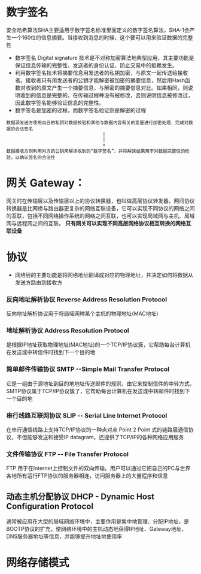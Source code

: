 # 数字签名
安全哈希算法SHA主要适用于数字签名标准里面定义的数字签名算法，SHA-1会产生一个160位的信息摘要。当接收到消息的时候，这个要可以用来验证数据的完整性

- 数字签名 Digital signature 技术是不对称加密算法地典型应用，其主要功能是保证信息传输的完整性、发送者的身份认证、防止交易中的抵赖发生。
- 利用数字签名技术将摘要信息用发送者的私钥加密，与原文一起传送给接收者。接收者只有用发送者的公钥才能解密被加密的摘要信息，然后用Hash函数对收到的原文产生一个摘要信息，与解密的摘要信息对比。如果相同，则说明收到的信息是完整的，在传输过程种没有被修改，否则说明信息被修改过，因此数字签名能够验证信息的完整性。
- 数字签名是加密的过程，而数字签名验证则是解密的过程

```
数据源发送方使用自己的私钥对数据校验和其他与数据内容有关的变量进行加密处理，完成对数据的合法签名
                                    |
                                    |
                                    v
数据接收方则利用对方的公钥来解读收到的“数字签名”，并将解读结果用于对数据完整性的检验，以确认签名的合法性
```

# 网关 Gateway：
网关时在传输层以及传输层以上的协议转换器，也叫做高层协议转发器。网间协议转换器是比网桥与路由器更复杂的网络互联设备，它可以实现不同协议的网络之间的互联，包括不同网络操作系统的网络之间互联，也可以实现局域网与主机、局域网与远程网之间的互联。
**只有网关可以实现不同高层网络协议相互转换的网络互联设备**
# 协议
- 网络层的主要功能是将网络地址翻译成对应的物理地址，并决定如何将数据从发送方路由到接收方

### 反向地址解析协议 Reverse Address Resolution Protocol
反向地址解析协议用于将局域网种某个主机的物理地址(MAC地址)

### 地址解析协议 Address Resolution Protocol
是根据IP地址获取物理地址(MAC地址)的一个TCP/IP协议簇，它帮助每台计算机在发送或中转信件时找到下一个目的地

### 简单邮件传输协议  SMTP --Simple Mail Transfer Protocol
它是一组由于源地址到目的地地址传送邮件的规则，由它来控制信件的中转方式。SMTP协议属于TCP/IP协议簇了，它帮助每台计算机在发送或中转邮件时找到下一个目的地

### 串行线路互联网协议 SLIP -- Serial Line Internet Protocol
在串行通信线路上支持TCP/IP协议的一种点对点 Point 2 Point 式的链路层通信协议，不但能够发送和接受IP datagram，还提供了TCP/IP的各种网络应用服务

### 文件传输协议 FTP -- File Transfer Protocol
FTP 用于在Internet上控制文件的双向传输。用户可以通过它把自己的PC与世界各地所有运行FTP协议的服务器相连，访问服务器上的大量程序和信息


## 动态主机分配协议 DHCP - Dynamic Host Configuration Protocol
通常被应用在大型的局域网络环境中，主要作用是集中地管理、分配IP地址，是BOOTP协议的扩充，使网络环境中的主机动态地获得IP地址、Gateway地址、DNS服务器地址等信息，并能够提升地址地使用率


# 网络存储模式
